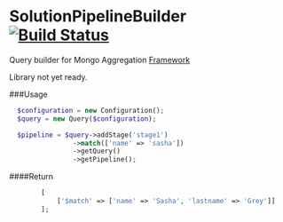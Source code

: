 SolutionPipelineBuilder [![Build Status](https://travis-ci.org/f1nder/SolutionPipelineBuilder.png?branch=master)](https://travis-ci.org/f1nder/SolutionPipelineBuilder)
=======================

Query builder for Mongo Aggregation  [Framework](http://docs.mongodb.org/manual/aggregation/)

Library not yet ready.

###Usage

``` php
  $configuration = new Configuration();
  $query = new Query($configuration);

  $pipeline = $query->addStage('stage1')
                ->match(['name' => 'sasha'])
                ->getQuery()
                ->getPipeline();
```
####Return
``` php
        [
            ['$match' => ['name' => 'Sasha', 'lastname' => 'Grey']]
        ];
```

